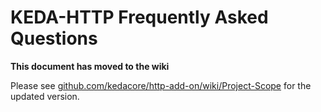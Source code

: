 # KEDA-HTTP Frequently Asked Questions

**This document has moved to the wiki**

Please see [github.com/kedacore/http-add-on/wiki/Project-Scope](https://github.com/kedacore/http-add-on/wiki/Project-Scope) for the updated version.
